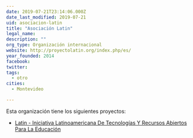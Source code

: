 ```yaml
---
date: 2019-07-21T23:14:06.000Z
date_last_modified: 2019-07-21
uid: asociacion-latin
title: "Asociación Latin"
legal_name: 
description: ""
org_type: Organización internacional
website: http://proyectolatin.org/index.php/es/
year_founded: 2014
facebook: 
twitter: 
tags:
  - otro
cities: 
  - Montevideo

---
```


Esta organización tiene los siguientes proyectos:

- [Latin - Iniciativa Latinoamericana De Tecnologías Y Recursos Abiertos Para La Educación](/i/latin-iniciativa-latinoamericana-de-tecnologias-y-recursos-abiertos-para-la-educacion.html)
